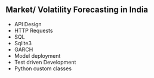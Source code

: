 ## Market/ Volatility Forecasting in India

- API Design
- HTTP Requests
- SQL
- Sqlite3
- GARCH
- Model deployment
- Test driven Development
- Python custom classes
